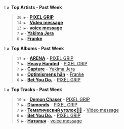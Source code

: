 <!--START_LASTFM_ARTISTS:{"period": "7day", "rows": 5}-->
<a href="https://last.fm" target="_blank"><img src="https://user-images.githubusercontent.com/17434202/215290617-e793598d-d7c9-428f-9975-156db1ba89cc.svg" alt="Last.fm Logo" width="18" height="13"/></a> **Top Artists - Past Week**

> `30 ▶️` ∙ **[PIXEL GRIP](https://www.last.fm/music/PIXEL+GRIP)**<br/>
> `14 ▶️` ∙ **[Video message](https://www.last.fm/music/Video+message)**<br/>
> `13 ▶️` ∙ **[voice message](https://www.last.fm/music/voice+message)**<br/>
> `7 ▶️` ∙ **[Yakima Jera](https://www.last.fm/music/Yakima+Jera)**<br/>
> `6 ▶️` ∙ **[Franke](https://www.last.fm/music/Franke)**<br/>
<!--END_LASTFM_ARTISTS-->

<!--START_LASTFM_ALBUMS:{"period": "7day", "rows": 5}-->
<a href="https://last.fm" target="_blank"><img src="https://user-images.githubusercontent.com/17434202/215290617-e793598d-d7c9-428f-9975-156db1ba89cc.svg" alt="Last.fm Logo" width="18" height="13"/></a> **Top Albums - Past Week**

> `17 ▶️` ∙ **[ARENA](https://www.last.fm/music/PIXEL+GRIP/ARENA)** - [PIXEL GRIP](https://www.last.fm/music/PIXEL+GRIP)<br/>
> `7 ▶️` ∙ **[Heavy Handed](https://www.last.fm/music/PIXEL+GRIP/Heavy+Handed)** - [PIXEL GRIP](https://www.last.fm/music/PIXEL+GRIP)<br/>
> `7 ▶️` ∙ **[Capture](https://www.last.fm/music/Yakima+Jera/Capture)** - [Yakima Jera](https://www.last.fm/music/Yakima+Jera)<br/>
> `6 ▶️` ∙ **[Optimismens hån](https://www.last.fm/music/Franke/Optimismens+h%C3%A5n)** - [Franke](https://www.last.fm/music/Franke)<br/>
> `6 ▶️` ∙ **[Bet You Do.](https://www.last.fm/music/PIXEL+GRIP/Bet+You+Do.)** - [PIXEL GRIP](https://www.last.fm/music/PIXEL+GRIP)<br/>
<!--END_LASTFM_ALBUMS-->

<!--START_LASTFM_TRACKS:{"period": "7day", "rows": 5}-->
<a href="https://last.fm" target="_blank"><img src="https://user-images.githubusercontent.com/17434202/215290617-e793598d-d7c9-428f-9975-156db1ba89cc.svg" alt="Last.fm Logo" width="18" height="13"/></a> **Top Tracks - Past Week**

> `10 ▶️` ∙ **[Demon Chaser](https://www.last.fm/music/PIXEL+GRIP/_/Demon+Chaser)** - [PIXEL GRIP](https://www.last.fm/music/PIXEL+GRIP)<br/>
> `7 ▶️` ∙ **[Diamonds](https://www.last.fm/music/PIXEL+GRIP/_/Diamonds)** - [PIXEL GRIP](https://www.last.fm/music/PIXEL+GRIP)<br/>
> `7 ▶️` ∙ **[Тематический уголок👨‍💻](https://www.last.fm/music/Video+message/_/%D0%A2%D0%B5%D0%BC%D0%B0%D1%82%D0%B8%D1%87%D0%B5%D1%81%D0%BA%D0%B8%D0%B9+%D1%83%D0%B3%D0%BE%D0%BB%D0%BE%D0%BA%F0%9F%91%A8%E2%80%8D%F0%9F%92%BB)** - [Video message](https://www.last.fm/music/Video+message)<br/>
> `6 ▶️` ∙ **[Bet You Do.](https://www.last.fm/music/PIXEL+GRIP/_/Bet+You+Do.)** - [PIXEL GRIP](https://www.last.fm/music/PIXEL+GRIP)<br/>
> `5 ▶️` ∙ **[Наталья](https://www.last.fm/music/voice+message/_/%D0%9D%D0%B0%D1%82%D0%B0%D0%BB%D1%8C%D1%8F)** - [voice message](https://www.last.fm/music/voice+message)<br/>
<!--END_LASTFM_TRACKS-->
